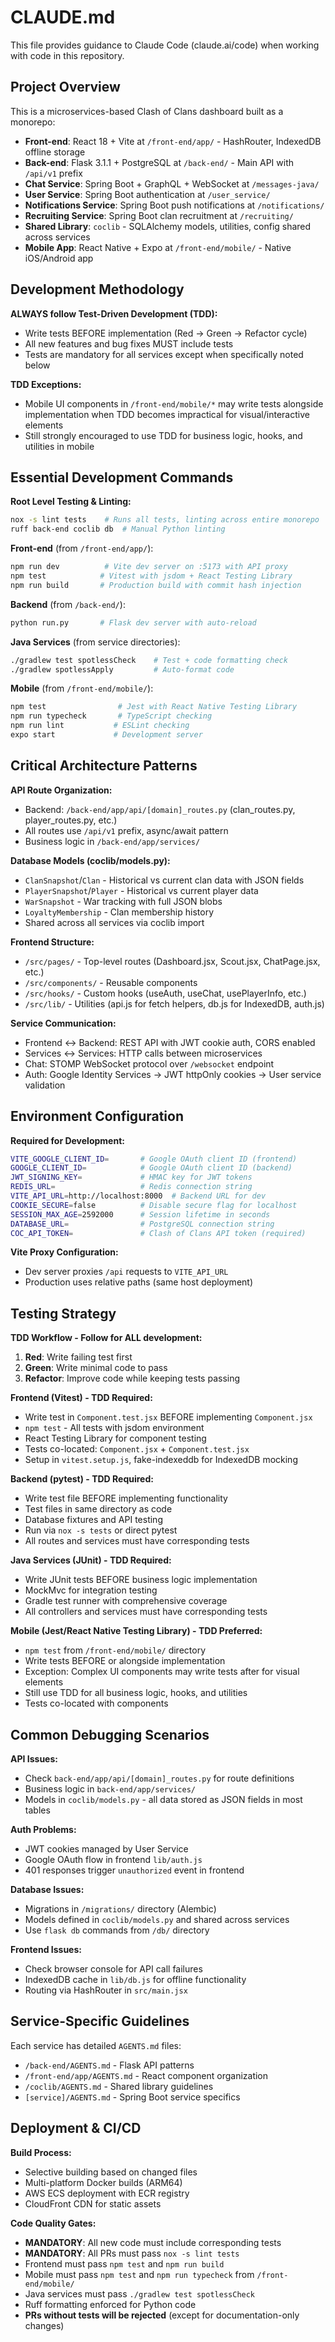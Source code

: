 # CLAUDE.md

This file provides guidance to Claude Code (claude.ai/code) when working with code in this repository.

## Project Overview

This is a microservices-based Clash of Clans dashboard built as a monorepo:

- **Front-end**: React 18 + Vite at `/front-end/app/` - HashRouter, IndexedDB offline storage
- **Back-end**: Flask 3.1.1 + PostgreSQL at `/back-end/` - Main API with `/api/v1` prefix  
- **Chat Service**: Spring Boot + GraphQL + WebSocket at `/messages-java/`
- **User Service**: Spring Boot authentication at `/user_service/`
- **Notifications Service**: Spring Boot push notifications at `/notifications/`
- **Recruiting Service**: Spring Boot clan recruitment at `/recruiting/`
- **Shared Library**: `coclib` - SQLAlchemy models, utilities, config shared across services
- **Mobile App**: React Native + Expo at `/front-end/mobile/` - Native iOS/Android app

## Development Methodology

**ALWAYS follow Test-Driven Development (TDD):**
- Write tests BEFORE implementation (Red → Green → Refactor cycle)
- All new features and bug fixes MUST include tests
- Tests are mandatory for all services except when specifically noted below

**TDD Exceptions:**
- Mobile UI components in `/front-end/mobile/*` may write tests alongside implementation when TDD becomes impractical for visual/interactive elements
- Still strongly encouraged to use TDD for business logic, hooks, and utilities in mobile

## Essential Development Commands

**Root Level Testing & Linting:**
```bash
nox -s lint tests    # Runs all tests, linting across entire monorepo
ruff back-end coclib db  # Manual Python linting
```

**Front-end** (from `/front-end/app/`):
```bash
npm run dev          # Vite dev server on :5173 with API proxy  
npm test            # Vitest with jsdom + React Testing Library
npm run build       # Production build with commit hash injection
```

**Backend** (from `/back-end/`):
```bash
python run.py       # Flask dev server with auto-reload
```

**Java Services** (from service directories):
```bash
./gradlew test spotlessCheck    # Test + code formatting check
./gradlew spotlessApply         # Auto-format code
```

**Mobile** (from `/front-end/mobile/`):
```bash
npm test                # Jest with React Native Testing Library
npm run typecheck       # TypeScript checking
npm run lint           # ESLint checking
expo start             # Development server
```

## Critical Architecture Patterns

**API Route Organization:**
- Backend: `/back-end/app/api/[domain]_routes.py` (clan_routes.py, player_routes.py, etc.)
- All routes use `/api/v1` prefix, async/await pattern
- Business logic in `/back-end/app/services/`

**Database Models (coclib/models.py):**
- `ClanSnapshot`/`Clan` - Historical vs current clan data with JSON fields
- `PlayerSnapshot`/`Player` - Historical vs current player data  
- `WarSnapshot` - War tracking with full JSON blobs
- `LoyaltyMembership` - Clan membership history
- Shared across all services via coclib import

**Frontend Structure:**
- `/src/pages/` - Top-level routes (Dashboard.jsx, Scout.jsx, ChatPage.jsx, etc.)
- `/src/components/` - Reusable components
- `/src/hooks/` - Custom hooks (useAuth, useChat, usePlayerInfo, etc.)
- `/src/lib/` - Utilities (api.js for fetch helpers, db.js for IndexedDB, auth.js)

**Service Communication:**
- Frontend ↔ Backend: REST API with JWT cookie auth, CORS enabled
- Services ↔ Services: HTTP calls between microservices
- Chat: STOMP WebSocket protocol over `/websocket` endpoint
- Auth: Google Identity Services → JWT httpOnly cookies → User service validation

## Environment Configuration

**Required for Development:**
```bash
VITE_GOOGLE_CLIENT_ID=       # Google OAuth client ID (frontend)
GOOGLE_CLIENT_ID=            # Google OAuth client ID (backend)
JWT_SIGNING_KEY=             # HMAC key for JWT tokens
REDIS_URL=                   # Redis connection string
VITE_API_URL=http://localhost:8000  # Backend URL for dev
COOKIE_SECURE=false          # Disable secure flag for localhost
SESSION_MAX_AGE=2592000      # Session lifetime in seconds
DATABASE_URL=                # PostgreSQL connection string
COC_API_TOKEN=               # Clash of Clans API token (required)
```

**Vite Proxy Configuration:**
- Dev server proxies `/api` requests to `VITE_API_URL`
- Production uses relative paths (same host deployment)

## Testing Strategy

**TDD Workflow - Follow for ALL development:**
1. **Red**: Write failing test first
2. **Green**: Write minimal code to pass
3. **Refactor**: Improve code while keeping tests passing

**Frontend (Vitest) - TDD Required:**
- Write test in `Component.test.jsx` BEFORE implementing `Component.jsx`
- `npm test` - All tests with jsdom environment
- React Testing Library for component testing
- Tests co-located: `Component.jsx` + `Component.test.jsx`
- Setup in `vitest.setup.js`, fake-indexeddb for IndexedDB mocking

**Backend (pytest) - TDD Required:**
- Write test file BEFORE implementing functionality
- Test files in same directory as code
- Database fixtures and API testing
- Run via `nox -s tests` or direct pytest
- All routes and services must have corresponding tests

**Java Services (JUnit) - TDD Required:**
- Write JUnit tests BEFORE business logic implementation
- MockMvc for integration testing
- Gradle test runner with comprehensive coverage
- All controllers and services must have corresponding tests

**Mobile (Jest/React Native Testing Library) - TDD Preferred:**
- `npm test` from `/front-end/mobile/` directory
- Write tests BEFORE or alongside implementation
- Exception: Complex UI components may write tests after for visual elements
- Still use TDD for all business logic, hooks, and utilities
- Tests co-located with components

## Common Debugging Scenarios

**API Issues:**
- Check `back-end/app/api/[domain]_routes.py` for route definitions
- Business logic in `back-end/app/services/`
- Models in `coclib/models.py` - all data stored as JSON fields in most tables

**Auth Problems:**
- JWT cookies managed by User Service
- Google OAuth flow in frontend `lib/auth.js`
- 401 responses trigger `unauthorized` event in frontend

**Database Issues:**
- Migrations in `/migrations/` directory (Alembic)
- Models defined in `coclib/models.py` and shared across services
- Use `flask db` commands from `/db/` directory

**Frontend Issues:**
- Check browser console for API call failures
- IndexedDB cache in `lib/db.js` for offline functionality
- Routing via HashRouter in `src/main.jsx`

## Service-Specific Guidelines

Each service has detailed `AGENTS.md` files:
- `/back-end/AGENTS.md` - Flask API patterns
- `/front-end/app/AGENTS.md` - React component organization  
- `/coclib/AGENTS.md` - Shared library guidelines
- `[service]/AGENTS.md` - Spring Boot service specifics

## Deployment & CI/CD

**Build Process:**
- Selective building based on changed files
- Multi-platform Docker builds (ARM64)
- AWS ECS deployment with ECR registry
- CloudFront CDN for static assets

**Code Quality Gates:**
- **MANDATORY**: All new code must include corresponding tests
- **MANDATORY**: All PRs must pass `nox -s lint tests`
- Frontend must pass `npm test` and `npm run build`
- Mobile must pass `npm test` and `npm run typecheck` from `/front-end/mobile/`
- Java services must pass `./gradlew test spotlessCheck`
- Ruff formatting enforced for Python code
- **PRs without tests will be rejected** (except for documentation-only changes)